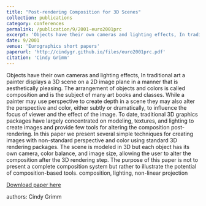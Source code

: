 ```yaml
---
title: "Post-rendering Composition for 3D Scenes"
collection: publications
category: conferences
permalink: /publication/9/2001-euro2001prc
excerpt: 'Objects have their own cameras and lighting effects, In traditional art a painter displays a 3D scene on a 2D image plane in a manner that is aesthetically pleasing. The arrangement of objects and colors is called composition and is the subject of many art books and classes. While a painter may use perspective to create depth in a scene they may also alter the perspective and color,  either subtly or dramatically,  to influence the focus of viewer and the effect of the image. To date,  traditional 3D graphics packages have largely concentrated on modeling,  textures,  and lighting to create images and provide few tools for altering the composition post-rendering. In this paper we present several simple techniques for creating images with non-standard perspective and color using standard 3D rendering packages. The scene is modeled in 3D but each object has its own camera,  color balance,  and image size,  allowing the user to alter the composition after the 3D rendering step. The purpose of this paper is not to present a complete composition system but rather to illustrate the potential of composition-based tools.  composition,  lighting,  non-linear projection, '
date: 9/2001
venue: 'Eurographics short papers'
paperurl: 'http://cindygr.github.io/files/euro2001prc.pdf'
citation: 'Cindy Grimm'
---
```

Objects have their own cameras and lighting effects, In traditional art a painter displays a 3D scene on a 2D image plane in a manner that is aesthetically pleasing. The arrangement of objects and colors is called composition and is the subject of many art books and classes. While a painter may use perspective to create depth in a scene they may also alter the perspective and color,  either subtly or dramatically,  to influence the focus of viewer and the effect of the image. To date,  traditional 3D graphics packages have largely concentrated on modeling,  textures,  and lighting to create images and provide few tools for altering the composition post-rendering. In this paper we present several simple techniques for creating images with non-standard perspective and color using standard 3D rendering packages. The scene is modeled in 3D but each object has its own camera,  color balance,  and image size,  allowing the user to alter the composition after the 3D rendering step. The purpose of this paper is not to present a complete composition system but rather to illustrate the potential of composition-based tools.  composition,  lighting,  non-linear projection

[Download paper here](http://cindygr.github.io/files/euro2001prc.pdf)

authors: Cindy Grimm